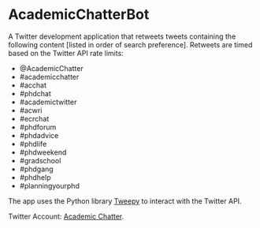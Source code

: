 # AcademicChatterBot

A Twitter development application that retweets tweets containing the following content [listed in order of search preference]. Retweets are timed based on the Twitter API rate limits:

- @AcademicChatter
- #academicchatter
- #acchat
- #phdchat
- #academictwitter
- #acwri 
- #ecrchat 
- #phdforum 
- #phdadvice
- #phdlife
- #phdweekend
- #gradschool
- #phdgang
- #phdhelp
- #planningyourphd

The app uses the Python library [Tweepy](http://tweepy.readthedocs.io/en/v3.5.0/) to interact with the Twitter API.

Twitter Account: [Academic Chatter](https://twitter.com/AcademicChatter).
